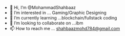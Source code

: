 - 👋 Hi, I’m @MohammadShahbaaz
- 👀 I’m interested in ... Gaming/Graphic Designing
- 🌱 I’m currently learning ...blockchain/fullstack coding
- 💞️ I’m looking to collaborate on ...ibm
- 📫 How to reach me ... shahbaazmohd784@gmail.com

<!---
MohammadShahbaaz/MohammadShahbaaz is a ✨ special ✨ repository because its `README.md` (this file) appears on your GitHub profile.
You can click the Preview link to take a look at your changes.
--->
